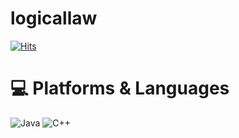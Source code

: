 # logicallaw 
[![Hits](https://hits.seeyoufarm.com/api/count/incr/badge.svg?url=https%3A%2F%2Fgithub.com%2Flogicallaw&count_bg=%2379C83D&title_bg=%2340E5B5&icon=&icon_color=%23E7E7E7&title=hits&edge_flat=false)](https://hits.seeyoufarm.com)

# 💻 Platforms & Languages
![Java](https://img.shields.io/badge/Java-007396.svg?&style=for-the-badge&logo=Java&logoColor=white)
![C++](https://img.shields.io/badge/C++-6DB33F.svg?&style=for-the-badge&logo=Spring&logoColor=white)

